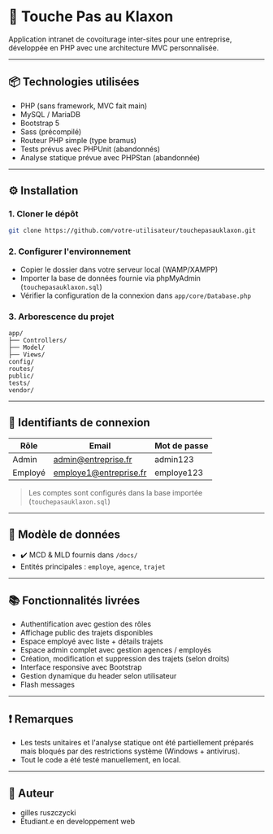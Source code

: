 # 🚗 Touche Pas au Klaxon

Application intranet de covoiturage inter-sites pour une entreprise, développée en PHP avec une architecture MVC personnalisée.

---

## 📦 Technologies utilisées

- PHP (sans framework, MVC fait main)
- MySQL / MariaDB
- Bootstrap 5
- Sass (précompilé)
- Routeur PHP simple (type bramus)
- Tests prévus avec PHPUnit (abandonnés)
- Analyse statique prévue avec PHPStan (abandonnée)

---

## ⚙️ Installation

### 1. Cloner le dépôt
```bash
git clone https://github.com/votre-utilisateur/touchepasauklaxon.git
```

### 2. Configurer l'environnement
- Copier le dossier dans votre serveur local (WAMP/XAMPP)
- Importer la base de données fournie via phpMyAdmin (`touchepasauklaxon.sql`)
- Vérifier la configuration de la connexion dans `app/core/Database.php`

### 3. Arborescence du projet
```
app/
├── Controllers/
├── Model/
├── Views/
config/
routes/
public/
tests/
vendor/
```

---

## 🧪 Identifiants de connexion

| Rôle     | Email                    | Mot de passe |
|----------|--------------------------|--------------|
| Admin    | admin@entreprise.fr      | admin123     |
| Employé  | employe1@entreprise.fr   | employe123   |

> Les comptes sont configurés dans la base importée (`touchepasauklaxon.sql`)

---

## 🧱 Modèle de données

- ✔️ MCD & MLD fournis dans `/docs/`
- Entités principales : `employe`, `agence`, `trajet`

---

## 📚 Fonctionnalités livrées

- Authentification avec gestion des rôles
- Affichage public des trajets disponibles
- Espace employé avec liste + détails trajets
- Espace admin complet avec gestion agences / employés
- Création, modification et suppression des trajets (selon droits)
- Interface responsive avec Bootstrap
- Gestion dynamique du header selon utilisateur
- Flash messages

---

## ❗ Remarques

- Les tests unitaires et l'analyse statique ont été partiellement préparés mais bloqués par des restrictions système (Windows + antivirus).
- Tout le code a été testé manuellement, en local.

---

## 👤 Auteur

- gilles ruszczycki
- Étudiant.e en developpement web
